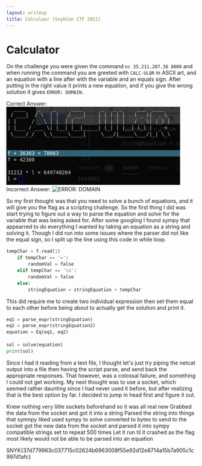 ```yaml
---
layout: writeup
title: Calculaor (SnykCon CTF 2021)
---
```

# Calculator

On the challenge you were given the command ```nc 35.211.207.36 8000``` and when running the command you are greeted with ```CALC-UL8R``` in ASCII art, and an equation with a line after with the variable and an equals sign. After putting in the right value it prints a new equation, and if you give the wrong solution it gives ```ERROR: DOMAIN```.

Correct Answer:
![Correct Answer](correctAnswer.png)
Incorrect Answer:
![ERROR: DOMAIN](ERROR:DOMAIN.png)

So my first thought was that you need to solve a bunch of equations, and it will give you the flag as a scripting challenge. So the first thing I did was start trying to figure out a way to parse the equation and solve for the variable that was being asked for. After some googling I found sympy that appearred to do everything I wanted by taking an equation as a string and solving it. Though I did run into some issues where the parser did not like the equal sign, so I split up the line using this code in while loop.

```py
tempChar = f.read(1)
    if tempChar == '=':
        randomVal = false
    elif tempChar == '\n':
        randomVal = false
    else: 
        stringEquation = stringEquation + tempChar
```

This did require me to create two individual expression then set them equal to each other before being about to actually get the solution and print it.

```py
eq1 = parse_expr(stringEquation)
eq2 = parse_expr(stringEquation2)
equation = Eq(eq1, eq2)

sol = solve(equation)
print(sol)
```

Since I had it reading from a text file, I thought let's just try piping the netcat output into a file then having the script parse, and send back the appropriate responses. That however, was a colossal failure, and something I could not get working. My next thought was to use a socket, which seemed rather daunting since I had never used it before, but after realizing that is the best option by far. I decided to jump in head first and figure it out.











Knew nothing very liitle sockets beforehand so it was all real new
Grabbed the data from the socket and got it into a string
Parsed the string into things that symnpy liked
used sympy to solve
converted to bytes to send to the socket
got the new data from the socket and parsed it into sympy compatible strings
set to repeat 500 times
Let it run til it crashed as the flag most likely would not be able to be parsed into an equation


SNYK{37d779963c037715c02624b6963008f55e92d12e8714a15b7a905c1c997d1afc}

